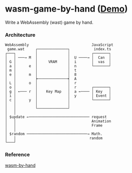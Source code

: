 wasm-game-by-hand ([Demo](https://abagames.github.io/wasm-game-by-hand/index.html))
======================
Write a WebAssembly (wast) game by hand.

### Architecture

```
WebAssembly                             JavaScript
 game.wat     ┌──────────────┐           index.ts
┌───┐         │              │          ┌───────┐
│   │ ───→ M  │              │  U ────→ │  Can  │
│ G │         │     VRAM     │  i       │  vas  │
│ a │      e  │              │  n       └───────┘
│ m │         │              │  t
│ e │      m  │              │  8
│   │         ┝──────────────┥  A 
│ L │      o  │              │  r
│ o │         │              │  r       ┌───────┐
│ g │ ←─── r  │    Key Map   │  a ←──── │ Key   │
│ i │         │              │  y       │ Event │
│ c │      y  │              │          └───────┘
│   │         │              │
│   │         └──────────────┘    
│   │
│ $update ←──────────────────────────── request
│   │                                   Animation
│   │                                   Frame
│   │
│ $random ────────────────────────────→ Math.
│   │                                  random
└───┘
```

### Reference

[wasm-by-hand](https://github.com/rhmoller/wasm-by-hand)
